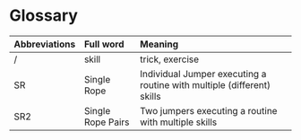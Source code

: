 # Glossary

| Abbreviations | Full word | Meaning |
| :------------ | :-------- | :------ |
| /   | skill | trick, exercise |
| SR  | Single Rope | Individual Jumper executing a routine with multiple (different) skills |
| SR2 | Single Rope Pairs | Two jumpers executing a routine with multiple skills |
